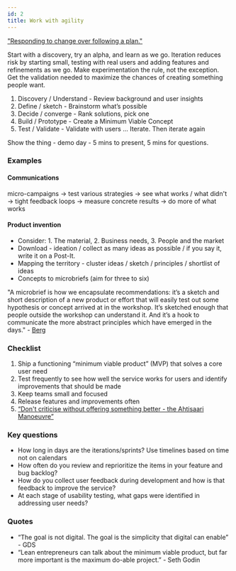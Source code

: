 ```yaml
---
id: 2
title: Work with agility
---
```


["Responding to change over following a plan."](http://www.agilemanifesto.org/)

Start with a discovery, try an alpha, and learn as we go. Iteration reduces risk by starting small, testing with real users and adding features and refinements as we go.
Make experimentation the rule, not the exception.
Get the validation needed to maximize the chances of creating something people want.

1. Discovery / Understand - Review background and user insights
2. Define / sketch - Brainstorm what’s possible
3. Decide / converge - Rank solutions, pick one
4. Build / Prototype - Create a Minimum Viable Concept
5. Test / Validate - Validate with users
... Iterate. Then iterate again

Show the thing - demo day - 5 mins to present, 5 mins for questions.

### Examples

#### Communications
micro-campaigns -> test various strategies -> see what works / what didn't -> tight feedback loops -> measure concrete results -> do more of what works

#### Product invention
* Consider: 1. The material, 2. Business needs, 3. People and the market
* Download - ideation / collect as many ideas as possible / if you say it, write it on a Post-It.
* Mapping the territory - cluster ideas / sketch / principles / shortlist of ideas
* Concepts to microbriefs (aim for three to six)

"A microbrief is how we encapsulate recommendations: it’s a sketch and short description of a new product or effort that will easily test out some hypothesis or concept arrived at in the workshop. It’s sketched enough that people outside the workshop can understand it. And it’s a hook to communicate the more abstract principles which have emerged in the days." - [Berg](http://berglondon.com/blog/2010/11/10/product-invention-workshops/)

### Checklist
1. Ship a functioning “minimum viable product” (MVP) that solves a core user need
2. Test frequently to see how well the service works for users and identify improvements that should be made
3. Keep teams small and focused
4. Release features and improvements often
5. [“Don't criticise without offering something better - the Ahtisaari Manoeuvre”](https://twitter.com/genmon/status/461930864948314112)

### Key questions
- How long in days are the iterations/sprints? Use timelines based on time not on calendars
- How often do you review and reprioritize the items in your feature and bug backlog?
- How do you collect user feedback during development and how is that feedback to improve the service?
- At each stage of usability testing, what gaps were identified in addressing user needs?

### Quotes
* “The goal is not digital. The goal is the simplicity that digital can enable” - GDS
* “Lean entrepreneurs can talk about the minimum viable product, but far more important is the maximum do-able project.” - Seth Godin
